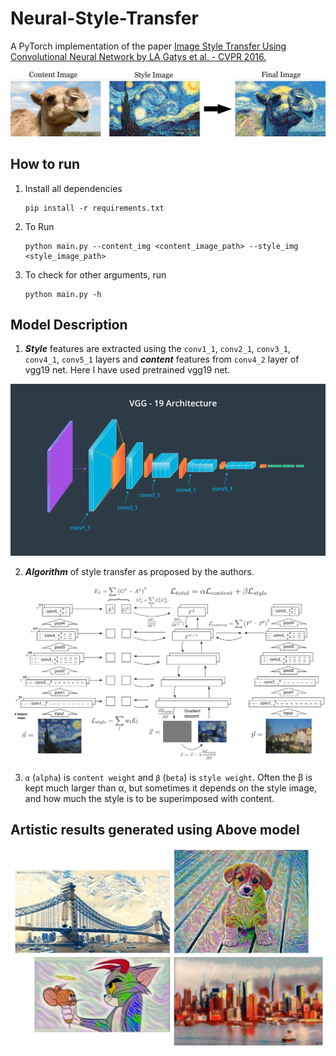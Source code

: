 # Neural-Style-Transfer
A PyTorch implementation of the paper [Image Style Transfer Using Convolutional Neural Network by LA Gatys et al. - CVPR 2016.](https://www.cv-foundation.org/openaccess/content_cvpr_2016/papers/Gatys_Image_Style_Transfer_CVPR_2016_paper.pdf)

<p align='center'>
<img src='./images/image_flow.png'>
</p>

## How to run

1. Install all dependencies
    ```
    pip install -r requirements.txt
    ```
2. To Run
    ```
    python main.py --content_img <content_image_path> --style_img <style_image_path>
    ```
3. To check for other arguments, run
    ```
    python main.py -h
    ```

## Model Description

1. ***Style*** features are extracted using the `conv1_1`, `conv2_1`, `conv3_1`, `conv4_1`, `conv5_1` layers and ***content*** features from `conv4_2` layer of vgg19 net.
Here I have used pretrained vgg19 net.

<p align='center'>
<img src='./images/vgg19_layers.png'>
</p>

2. ***Algorithm*** of style transfer as proposed by the authors.
<p align='center'>
<img src='./images/style.png'>
</p>

3. `α` (`alpha`) is `content weight` and `β` (`beta`) is `style weight`. Often the β is kept much larger than α, but sometimes it depends on the style image, and how much the style is to be superimposed with content.

## Artistic results generated using Above model
<p align='center'>
<img src='./images/results.png'>
</p>

